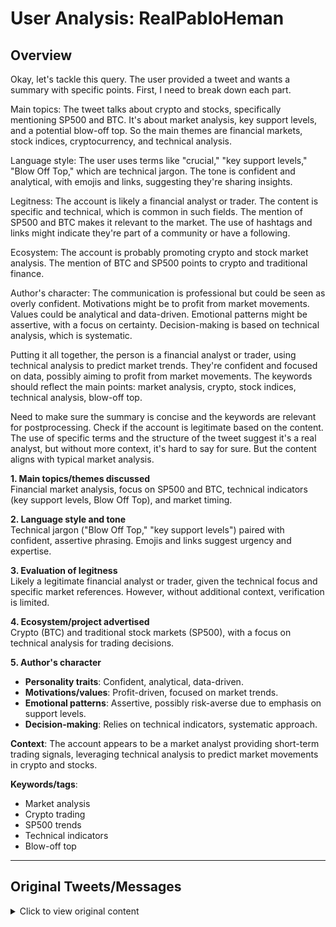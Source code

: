 # User Analysis: RealPabloHeman

## Overview

<think>
Okay, let's tackle this query. The user provided a tweet and wants a summary with specific points. First, I need to break down each part.

Main topics: The tweet talks about crypto and stocks, specifically mentioning SP500 and BTC. It's about market analysis, key support levels, and a potential blow-off top. So the main themes are financial markets, stock indices, cryptocurrency, and technical analysis.

Language style: The user uses terms like "crucial," "key support levels," "Blow Off Top," which are technical jargon. The tone is confident and analytical, with emojis and links, suggesting they're sharing insights.

Legitness: The account is likely a financial analyst or trader. The content is specific and technical, which is common in such fields. The mention of SP500 and BTC makes it relevant to the market. The use of hashtags and links might indicate they're part of a community or have a following.

Ecosystem: The account is probably promoting crypto and stock market analysis. The mention of BTC and SP500 points to crypto and traditional finance.

Author's character: The communication is professional but could be seen as overly confident. Motivations might be to profit from market movements. Values could be analytical and data-driven. Emotional patterns might be assertive, with a focus on certainty. Decision-making is based on technical analysis, which is systematic.

Putting it all together, the person is a financial analyst or trader, using technical analysis to predict market trends. They're confident and focused on data, possibly aiming to profit from market movements. The keywords should reflect the main points: market analysis, crypto, stock indices, technical analysis, blow-off top.

Need to make sure the summary is concise and the keywords are relevant for postprocessing. Check if the account is legitimate based on the content. The use of specific terms and the structure of the tweet suggest it's a real analyst, but without more context, it's hard to say for sure. But the content aligns with typical market analysis.
</think>

**1. Main topics/themes discussed**  
Financial market analysis, focus on SP500 and BTC, technical indicators (key support levels, Blow Off Top), and market timing.  

**2. Language style and tone**  
Technical jargon ("Blow Off Top," "key support levels") paired with confident, assertive phrasing. Emojis and links suggest urgency and expertise.  

**3. Evaluation of legitness**  
Likely a legitimate financial analyst or trader, given the technical focus and specific market references. However, without additional context, verification is limited.  

**4. Ecosystem/project advertised**  
Crypto (BTC) and traditional stock markets (SP500), with a focus on technical analysis for trading decisions.  

**5. Author's character**  
- **Personality traits**: Confident, analytical, data-driven.  
- **Motivations/values**: Profit-driven, focused on market trends.  
- **Emotional patterns**: Assertive, possibly risk-averse due to emphasis on support levels.  
- **Decision-making**: Relies on technical indicators, systematic approach.  

**Context**: The account appears to be a market analyst providing short-term trading signals, leveraging technical analysis to predict market movements in crypto and stocks.  

**Keywords/tags**:  
- Market analysis  
- Crypto trading  
- SP500 trends  
- Technical indicators  
- Blow-off top
---
## Original Tweets/Messages

<details>
<summary>Click to view original content</summary>

| Type | Content |
|------|---------|
| messages | This monthly close is gonna be crucial for crypto + stocks! SP500 is the largest and it will set the tone, followed by BTC they all have their key support levels.

These are the key levels I’m watching for final confirmation of a coming Blow Off Top!👇
 https://t.co/jJXrZo4ZlR https://t.co/jCTnn4zNoo |

</details>
